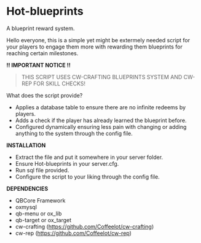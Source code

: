 # Hot-blueprints
A blueprint reward system.

Hello everyone, this is a simple yet might be extermely needed script for your players to engage them more with rewarding them blueprints for reaching certain milestones.

**!! IMPORTANT NOTICE !!**
> THIS SCRIPT USES CW-CRAFTING BLUEPRINTS SYSTEM AND CW-REP FOR SKILL CHECKS!

What does the script provide?
- Applies a database table to ensure there are no infinite redeems by players.
- Adds a check if the player has already learned the blueprint before. 
- Configured dynamically ensuring less pain with changing or adding anything to the system through the config file.


**INSTALLATION**
- Extract the file and put it somewhere in your server folder.
- Ensure Hot-blueprints in your server.cfg.
- Run sql file provided.
- Configure the script to your liking through the config file.

**DEPENDENCIES**
- QBCore Framework
- oxmysql
- qb-menu or ox_lib
- qb-target or ox_target
- cw-crafting (https://github.com/Coffeelot/cw-crafting)
- cw-rep (https://github.com/Coffeelot/cw-rep)
